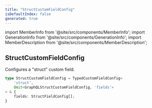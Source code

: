 ```yaml
---
title: "StructCustomFieldConfig"
isDefaultIndex: false
generated: true
---
```

<!-- This file was generated from the Vendure source. Do not modify. Instead, re-run the "docs:build" script -->
import MemberInfo from '@site/src/components/MemberInfo';
import GenerationInfo from '@site/src/components/GenerationInfo';
import MemberDescription from '@site/src/components/MemberDescription';


## StructCustomFieldConfig

<GenerationInfo sourceFile="packages/core/src/config/custom-field/custom-field-types.ts" sourceLine="215" packageName="@vendure/core" since="3.1.0" />

Configures a "struct" custom field.

```ts title="Signature"
type StructCustomFieldConfig = TypedCustomFieldConfig<
    'struct',
    Omit<GraphQLStructCustomFieldConfig, 'fields'>
> & {
    fields: StructFieldConfig[];
}
```

